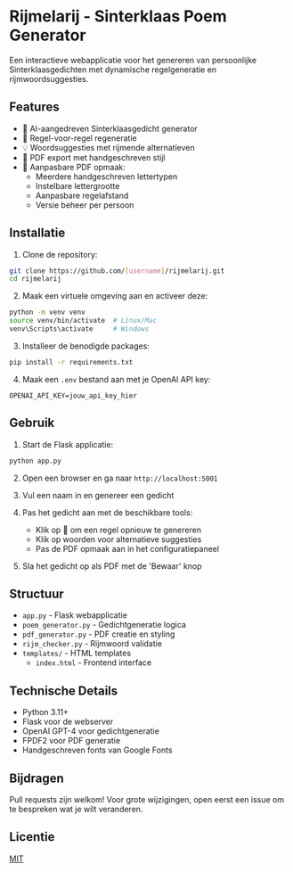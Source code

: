 # Rijmelarij - Sinterklaas Poem Generator

Een interactieve webapplicatie voor het genereren van persoonlijke Sinterklaasgedichten met dynamische regelgeneratie en rijmwoordsuggesties.

## Features

- 🎅 AI-aangedreven Sinterklaasgedicht generator
- 🔄 Regel-voor-regel regeneratie
- 💡 Woordsuggesties met rijmende alternatieven
- 📝 PDF export met handgeschreven stijl
- 🎨 Aanpasbare PDF opmaak:
  - Meerdere handgeschreven lettertypen
  - Instelbare lettergrootte
  - Aanpasbare regelafstand
  - Versie beheer per persoon

## Installatie

1. Clone de repository:
```bash
git clone https://github.com/[username]/rijmelarij.git
cd rijmelarij
```

2. Maak een virtuele omgeving aan en activeer deze:
```bash
python -m venv venv
source venv/bin/activate  # Linux/Mac
venv\Scripts\activate     # Windows
```

3. Installeer de benodigde packages:
```bash
pip install -r requirements.txt
```

4. Maak een `.env` bestand aan met je OpenAI API key:
```
OPENAI_API_KEY=jouw_api_key_hier
```

## Gebruik

1. Start de Flask applicatie:
```bash
python app.py
```

2. Open een browser en ga naar `http://localhost:5001`

3. Vul een naam in en genereer een gedicht

4. Pas het gedicht aan met de beschikbare tools:
   - Klik op 🔄 om een regel opnieuw te genereren
   - Klik op woorden voor alternatieve suggesties
   - Pas de PDF opmaak aan in het configuratiepaneel

5. Sla het gedicht op als PDF met de 'Bewaar' knop

## Structuur

- `app.py` - Flask webapplicatie
- `poem_generator.py` - Gedichtgeneratie logica
- `pdf_generator.py` - PDF creatie en styling
- `rijm_checker.py` - Rijmwoord validatie
- `templates/` - HTML templates
  - `index.html` - Frontend interface

## Technische Details

- Python 3.11+
- Flask voor de webserver
- OpenAI GPT-4 voor gedichtgeneratie
- FPDF2 voor PDF generatie
- Handgeschreven fonts van Google Fonts

## Bijdragen

Pull requests zijn welkom! Voor grote wijzigingen, open eerst een issue om te bespreken wat je wilt veranderen.

## Licentie

[MIT](https://choosealicense.com/licenses/mit/)
